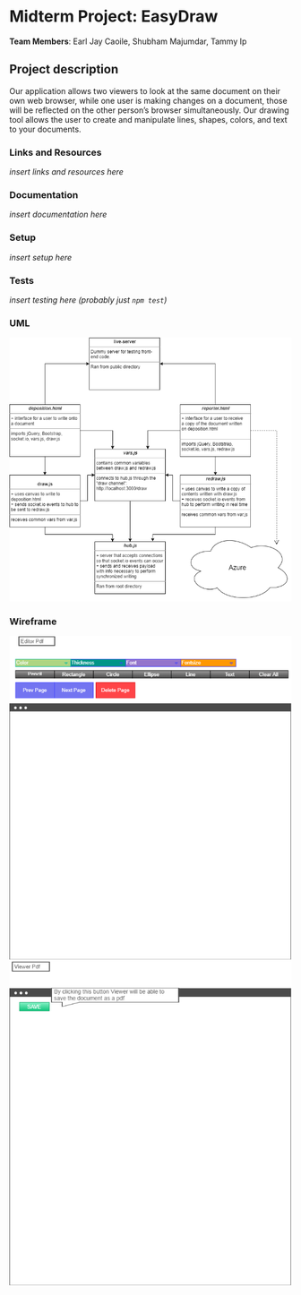 # Midterm Project: EasyDraw

**Team Members**: Earl Jay Caoile, Shubham Majumdar, Tammy Ip

## Project description

Our application allows two viewers to look at the same document on their own web browser, while one user is making changes on a document, those will be reflected on the other person’s browser simultaneously. Our drawing tool allows the user to create and manipulate lines, shapes, colors, and text to your documents.

### Links and Resources

*insert links and resources here*

### Documentation

*insert documentation here*

### Setup

*insert setup here*

### Tests

*insert testing here (probably just `npm test`)*

### UML

![UML](midterm-uml.png)

### Wireframe


![Wireframe Page 1](Wireframe_1.png)
![Wireframe Page 2](Wireframe_2.png)
